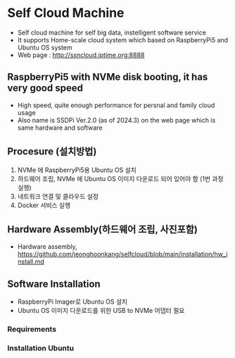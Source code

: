 # Self Cloud Machine
- Self cloud machine for self big data, instelligent software service
- It supports Home-scale cloud system which based on RaspberryPi5 and Ubuntu OS system
- Web page : http://ssncloud.iptime.org:8888

## RaspberryPi5 with NVMe disk booting, it has very good speed
- High speed, quite enough performance for persnal and family cloud usage
- Also name is SSDPi Ver.2.0 (as of 2024.3) on the web page which is same hardware and software

## Procesure (설치방법)
1. NVMe 에 RaspberryPi5용 Ubuntu OS 설치
2. 하드웨어 조립, NVMe 에 Ubuntu OS 이미지 다운로드 되어 있어야 함 (1번 과정 실행) 
3. 네트워크 연결 및 클라우드 설정
4. Docker 서비스 실행 

## Hardware Assembly(하드웨어 조립, 사진포함)
- Hardware assembly, https://github.com/jeonghoonkang/selfcloud/blob/main/installation/hw_install.md

## Software Installation
- RaspberryPi Imager로 Ubuntu OS 설치
- Ubuntu OS 이미지 다운로드를 위한 USB to NVMe 어댑터 필요

### Requirements
### Installation Ubuntu



  
